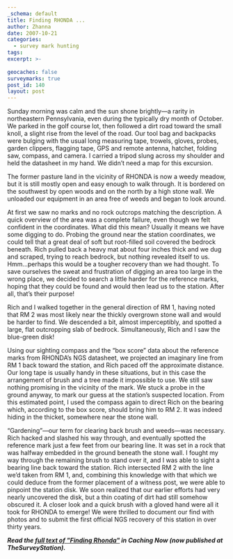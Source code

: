 ```yaml
---
_schema: default
title: Finding RHONDA ...
author: Zhanna
date: 2007-10-21
categories:
  - survey mark hunting
tags:
excerpt: >- 
  
geocaches: false
surveymarks: true
post_id: 140
layout: post
---
```


Sunday morning was calm and the sun shone brightly—a rarity in northeastern Pennsylvania, even during the typically dry month of October. We parked in the golf course lot, then followed a dirt road toward the small knoll, a slight rise from the level of the road. Our tool bag and backpacks were bulging with the usual long measuring tape, trowels, gloves, probes, garden clippers, flagging tape, GPS and remote antenna, hatchet, folding saw, compass, and camera. I carried a tripod slung across my shoulder and held the datasheet in my hand. We didn’t need a map for this excursion.

The former pasture land in the vicinity of RHONDA is now a weedy meadow, but it is still mostly open and easy enough to walk through. It is bordered on the southwest by open woods and on the north by a high stone wall. We unloaded our equipment in an area free of weeds and began to look around.

At first we saw no marks and no rock outcrops matching the description. A quick overview of the area was a complete failure, even though we felt confident in the coordinates. What did this mean? Usually it means we have some digging to do. Probing the ground near the station coordinates, we could tell that a great deal of soft but root-filled soil covered the bedrock beneath. Rich pulled back a heavy mat about four inches thick and we dug and scraped, trying to reach bedrock, but nothing revealed itself to us. Hmm…perhaps this would be a tougher recovery than we had thought. To save ourselves the sweat and frustration of digging an area too large in the wrong place, we decided to search a little harder for the reference marks, hoping that they could be found and would then lead us to the station. After all, that’s their purpose!

Rich and I walked together in the general direction of RM 1, having noted that RM 2 was most likely near the thickly overgrown stone wall and would be harder to find. We descended a bit, almost imperceptibly, and spotted a large, flat outcropping slab of bedrock. Simultaneously, Rich and I saw the blue-green disk!

Using our sighting compass and the “box score” data about the reference marks from RHONDA’s NGS datasheet, we projected an imaginary line from RM 1 back toward the station, and Rich paced off the approximate distance. Our long tape is usually handy in these situations, but in this case the arrangement of brush and a tree made it impossible to use. We still saw nothing promising in the vicinity of the mark. We stuck a probe in the ground anyway, to mark our guess at the station’s suspected location. From this estimated point, I used the compass again to direct Rich on the bearing which, according to the box score, should bring him to RM 2. It was indeed hiding in the thicket, somewhere near the stone wall.

“Gardening”—our term for clearing back brush and weeds—was necessary. Rich hacked and slashed his way through, and eventually spotted the reference mark just a few feet from our bearing line. It was set in a rock that was halfway embedded in the ground beneath the stone wall. I fought my way through the remaining brush to stand over it, and I was able to sight a bearing line back toward the station. Rich intersected RM 2 with the line we’d taken from RM 1, and, combining this knowledge with that which we could deduce from the former placement of a witness post, we were able to pinpoint the station disk. We soon realized that our earlier efforts had very nearly uncovered the disk, but a thin coating of dirt had still somehow obscured it. A closer look and a quick brush with a gloved hand were all it took for RHONDA to emerge! We were thrilled to document our find with photos and to submit the first official NGS recovery of this station in over thirty years.

_**Read the [full text of "Finding Rhonda"](https://thesurveystation.com/2019/03/17/finding-rhonda/) in Caching Now (now published at TheSurveyStation).**_

